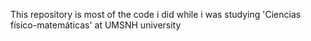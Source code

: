 This repository is most of the code i did while i was studying 'Ciencias físico-matemáticas' at UMSNH university 

